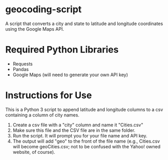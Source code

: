 # geocoding-script
A script that converts a city and state to latitude and longitude coordinates using the Google Maps API.

# Required Python Libraries
- Requests
- Pandas
- Google Maps (will need to generate your own API key)

# Instructions for Use
This is a Python 3 script to append latitude and longitude columns to a csv containing a column of city names.
1. Create a csv file with a "city" column and name it "Cities.csv"
2. Make sure this file and the CSV file are in the same folder.
3. Run the script. It will prompt you for your file name and API key.
4. The output will add "geo" to the front of the file name (e.g., Cities.csv will become geoCities.csv; not to be confused with the Yahoo! owned website, of course).
